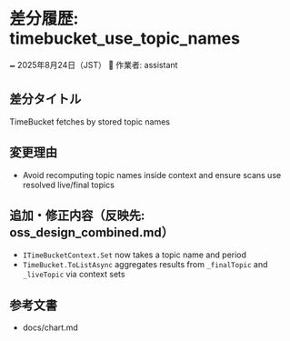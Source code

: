 # 差分履歴: timebucket_use_topic_names

🗕 2025年8月24日（JST）
🧐 作業者: assistant

## 差分タイトル
TimeBucket fetches by stored topic names

## 変更理由
- Avoid recomputing topic names inside context and ensure scans use resolved live/final topics

## 追加・修正内容（反映先: oss_design_combined.md）
- `ITimeBucketContext.Set` now takes a topic name and period
- `TimeBucket.ToListAsync` aggregates results from `_finalTopic` and `_liveTopic` via context sets

## 参考文書
- docs/chart.md
